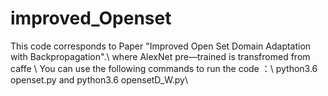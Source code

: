 # improved_Openset
This code corresponds to Paper "Improved Open Set Domain Adaptation with Backpropagation".\\
where AlexNet pre—trained is transfromed from caffe
\\
You can use the following commands to run the code ：\\
python3.6 openset.py and python3.6 opensetD_W.py\\
